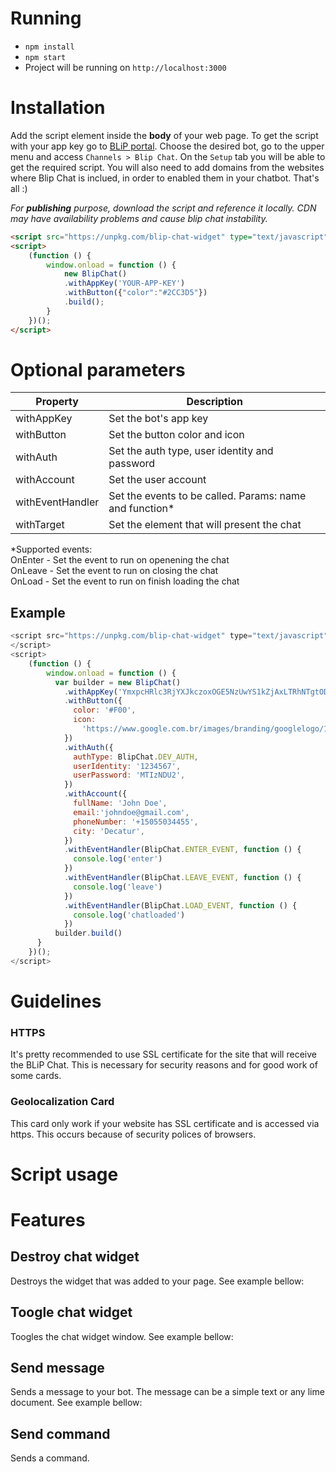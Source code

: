 # Running

* `npm install`
* `npm start`
* Project will be running on `http://localhost:3000`

# Installation

Add the script element inside the **body** of your web page. To get the script with your app key go to [BLiP portal][1]. Choose the desired bot, go to the upper menu and access `Channels > Blip Chat`. On the `Setup` tab you will be able to get the required script. You will also need to add domains from the websites where Blip Chat is inclued, in order to enabled them in your chatbot. 
That's all :)

*For **publishing** purpose, download the script and reference it locally. CDN may have availability problems and cause blip chat instability.*

```html
<script src="https://unpkg.com/blip-chat-widget" type="text/javascript"></script>
<script>
    (function () {
        window.onload = function () {
            new BlipChat()
            .withAppKey('YOUR-APP-KEY')
            .withButton({"color":"#2CC3D5"})
            .build();
        }
    })();
</script>
```

# Optional parameters

| Property          | Description                                             |
| ----------------- | ------------------------------------------------------- |
| withAppKey        | Set the bot's app key                                   |
| withButton        | Set the button color and icon                           |
| withAuth          | Set the auth type, user identity and password           |
| withAccount       | Set the user account                                    |
| withEventHandler  | Set the events to be called. Params: name and function* |
| withTarget        | Set the element that will present the chat              |

*Supported events:
<br>OnEnter - Set the event to run on openening the chat
<br>OnLeave - Set the event to run on closing the chat
<br>OnLoad  - Set the event to run on finish loading the chat

## Example

```js
<script src="https://unpkg.com/blip-chat-widget" type="text/javascript">
</script>
<script>
    (function () {
        window.onload = function () {
          var builder = new BlipChat()
            .withAppKey('YmxpcHRlc3RjYXJkczoxOGE5NzUwYS1kZjAxLTRhNTgtODA1ZC1kY2ExYmI2NTBmZjk=')
            .withButton({
              color: '#F00',
              icon:
                'https://www.google.com.br/images/branding/googlelogo/1x/googlelogo_color_272x92dp.png',
            })
            .withAuth({
              authType: BlipChat.DEV_AUTH,
              userIdentity: '1234567',
              userPassword: 'MTIzNDU2',
            })
            .withAccount({
              fullName: 'John Doe',
              email:'johndoe@gmail.com',
              phoneNumber: '+15055034455',
              city: 'Decatur',
            })
            .withEventHandler(BlipChat.ENTER_EVENT, function () {
              console.log('enter')
            })
            .withEventHandler(BlipChat.LEAVE_EVENT, function () {
              console.log('leave')
            })
            .withEventHandler(BlipChat.LOAD_EVENT, function () {
              console.log('chatloaded')
            })
          builder.build()
      }
    })();
</script>
```

# Guidelines

### HTTPS

It's pretty recommended to use SSL certificate for the site that will receive the BLiP Chat. This is necessary for security reasons and for good work of some cards.

### Geolocalization Card

This card only work if your website has SSL certificate and is accessed via https. This occurs because of security polices of browsers.

# Script usage



# Features

## Destroy chat widget

Destroys the widget that was added to your page. See example bellow:

## Toogle chat widget

Toogles the chat widget window. See example bellow:

## Send message

Sends a message to your bot. The message can be a simple text or any lime document. See example bellow:

## Send command

Sends a command.

 [1]: https://preview.blip.ai
